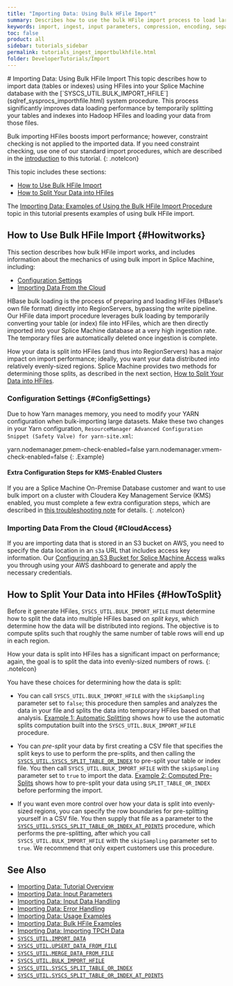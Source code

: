 ```yaml
---
title: "Importing Data: Using Bulk HFile Import"
summary: Describes how to use the bulk HFile import process to load large datasets.
keywords: import, ingest, input parameters, compression, encoding, separator
toc: false
product: all
sidebar: tutorials_sidebar
permalink: tutorials_ingest_importbulkhfile.html
folder: DeveloperTutorials/Import
---
```

<section>
<div class="TopicContent" data-swiftype-index="true" markdown="1">
# Importing Data: Using Bulk HFile Import
This topic describes how to import data (tables or indexes) using HFiles into your Splice
Machine database with the [`SYSCS_UTIL.BULK_IMPORT_HFILE`](sqlref_sysprocs_importhfile.html) system procedure. This process significantly improves data loading performance by temporarily splitting your tables and indexes into Hadoop HFiles and loading your data from those files.

Bulk importing HFiles boosts import performance; however, constraint checking is not applied to the imported data. If you need constraint checking, use one of our standard import procedures, which are described in the [introduction](tutorials_ingest_importoverview.html) to this tutorial.
{: .noteIcon}

This topic includes these sections:
* [How to Use Bulk HFile Import](#Howitworks)
* [How to Split Your Data into HFiles](#HowToSplit)

The [Importing Data: Examples of Using the Bulk HFile Import Procedure](tutorials_ingest_importexampleshfile.html) topic in this tutorial presents examples of using bulk HFile import.

## How to Use Bulk HFile Import   {#Howitworks}
This section describes how bulk HFile import works, and includes information about the mechanics of using bulk import in Splice Machine, including:
* [Configuration Settings](#ConfigSettings)
* [Importing Data From the Cloud](#CloudAccess)

HBase bulk loading is the process of preparing and loading HFiles (HBase’s own file format) directly into RegionServers, bypassing the write pipeline. Our HFile data import procedure leverages bulk loading by temporarily converting your table (or index) file into HFiles, which are then directly imported into your Splice Machine database at a very high ingestion rate. The temporary files are automatically deleted once ingestion is complete.

How your data is split into HFiles (and thus into RegionServers) has a major impact on import performance; ideally, you want your data distributed into relatively evenly-sized regions. Splice Machine provides two methods for determining those splits, as described in the next section, [How to Split Your Data into HFiles](#HowToSplit).

### Configuration Settings {#ConfigSettings}

Due to how Yarn manages memory, you need to modify your YARN configuration when bulk-importing large datasets. Make these two changes in your Yarn configuration, `ResourceManager Advanced Configuration Snippet (Safety Valve) for yarn-site.xml`:

<div class="preWrapperWide" markdown="1">
    yarn.nodemanager.pmem-check-enabled=false
    yarn.nodemanager.vmem-check-enabled=false
{: .Example}
</div>

#### Extra Configuration Steps for KMS-Enabled Clusters

If you are a Splice Machine On-Premise Database customer and want to use bulk import on a cluster with Cloudera Key Management Service (KMS) enabled, you must complete a few extra configuration steps, which are described in [this troubleshooting note](bestpractices_ingest_troubleshooting.html#BulkImportKMS) for details.
{: .noteIcon}

### Importing Data From the Cloud  {#CloudAccess}

If you are importing data that is stored in an S3 bucket on AWS, you
need to specify the data location in an `s3a` URL that includes access
key information. Our [Configuring an S3 Bucket for Splice Machine Access](tutorials_ingest_configures3.html) walks you through using your AWS dashboard to generate and apply the necessary credentials.

## How to Split Your Data into HFiles {#HowToSplit}

Before it generate HFiles, `SYSCS_UTIL.BULK_IMPORT_HFILE` must determine how to split the data
into multiple HFiles based on *split keys*, which determine how the data will be distributed into
regions. The objective is to compute splits such that roughly the same number of table rows will
end up in each region.

How your data is split into HFiles has a significant impact on performance; again, the goal is to split the data into evenly-sized numbers of rows.
{: .noteIcon}

You have these choices for determining how the data is split:

* You can call `SYSCS_UTIL.BULK_IMPORT_HFILE` with the `skipSampling` parameter set to `false`; this procedure then samples and analyzes the data in your file and splits the data into temporary HFiles based on that analysis. [Example 1: Automatic Splitting](tutorials_ingest_importexampleshfile.html#autosplit) shows how to use the automatic splits computation built into the `SYSCS_UTIL.BULK_IMPORT_HFILE` procedure.

* You can *pre-split* your data by first creating a CSV file that specifies the split keys to use to perform the pre-splits, and then calling the [`SYSCS_UTIL.SYSCS_SPLIT_TABLE_OR_INDEX`](sqlref_sysprocs_splittable.html) to pre-split your table or index file. You then call `SYSCS_UTIL.BULK_IMPORT_HFILE` with the `skipSampling` parameter set to `true` to import the data. [Example 2: Computed Pre-Splits](tutorials_ingest_importexampleshfile.html#computesplit) shows how to pre-split your data using `SPLIT_TABLE_OR_INDEX` before performing the import.

* If you want even more control over how your data is split into evenly-sized regions, you can specify the row boundaries for pre-splitting yourself in a CSV file. You then
supply that file as a parameter to the [`SYSCS_UTIL.SYSCS_SPLIT_TABLE_OR_INDEX_AT_POINTS`](sqlref_sysprocs_splittableatpoints.html) procedure, which performs the pre-splitting, after which you call `SYSCS_UTIL.BULK_IMPORT_HFILE` with the `skipSampling` parameter set to `true`. We recommend that only expert customers use this procedure.

## See Also

*  [Importing Data: Tutorial Overview](tutorials_ingest_importoverview.html)
*  [Importing Data: Input Parameters](tutorials_ingest_importparams.html)
*  [Importing Data: Input Data Handling](tutorials_ingest_importinput.html)
*  [Importing Data: Error Handling](tutorials_ingest_importerrors.html)
*  [Importing Data: Usage Examples](tutorials_ingest_importexamples1.html)
*  [Importing Data: Bulk HFile Examples](tutorials_ingest_importexampleshfile.html)
*  [Importing Data: Importing TPCH Data](tutorials_ingest_importexamplestpch.html)
*  [`SYSCS_UTIL.IMPORT_DATA`](sqlref_sysprocs_importdata.html)
*  [`SYSCS_UTIL.UPSERT_DATA_FROM_FILE`](sqlref_sysprocs_upsertdata.html)
*  [`SYSCS_UTIL.MERGE_DATA_FROM_FILE`](sqlref_sysprocs_mergedata.html)
*  [`SYSCS_UTIL.BULK_IMPORT_HFILE`](sqlref_sysprocs_importhfile.html)
*  [`SYSCS_UTIL.SYSCS_SPLIT_TABLE_OR_INDEX`](sqlref_sysprocs_splittable.html)
*  [`SYSCS_UTIL.SYSCS_SPLIT_TABLE_OR_INDEX_AT_POINTS`](sqlref_sysprocs_splittableatpoints.html)

</div>
</section>
